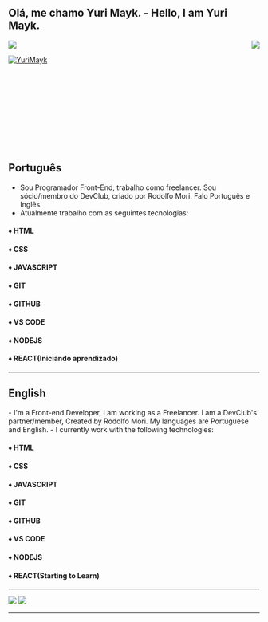 ## Olá, me chamo Yuri Mayk. - Hello, I am Yuri Mayk.

<a href="https://www.linkedin.com/in/yurimayk/"><img src="https://img.shields.io/static/v1?label=Overview&message=YuriMayk&color=f8efd4&style=for-the-badge&logo=GitHub">
<img align='right' src="https://github-readme-stats.vercel.app/api?username=YuriMayk&show_icons=true&title_color=783c00&text_color=af552e&icon_color=783c00&bg_color=f8efd4&cache_seconds=2300"> </a>

[![YuriMayk](https://github-readme-stats.vercel.app/api/top-langs/?username=YuriMayk&hide=html&layout=compact&theme=default)](https://github.com/YuriMayk/)

<div>
  <p>
</br>
</br>
</br>
</br>
</br>
</br>
</br>
</br>
</br>

## Português
 - Sou Programador Front-End, trabalho como freelancer. Sou sócio/membro do DevClub, criado por Rodolfo Mori. Falo Português e Inglês.
 - Atualmente trabalho com as seguintes tecnologias: 
</p>

#### ♦ HTML 
#### ♦ CSS
#### ♦ JAVASCRIPT
#### ♦ GIT
#### ♦ GITHUB
#### ♦ VS CODE
#### ♦ NODEJS
#### ♦ REACT(Iniciando aprendizado)

<hr>

## English
<p>
- I'm a Front-end Developer, I am working as a Freelancer. I am a DevClub's partner/member, Created by Rodolfo Mori. My languages are Portuguese and English.
- I currently work with the following technologies:
</p>


#### ♦ HTML 
#### ♦ CSS
#### ♦ JAVASCRIPT
#### ♦ GIT
#### ♦ GITHUB
#### ♦ VS CODE
#### ♦ NODEJS
#### ♦ REACT(Starting to Learn)

<hr>
</div>


<p align="left">
  <a href="mailto:yuri.mayk@gmail.com" alt="Gmail">
  <img src="https://img.shields.io/badge/-Gmail-FF0000?style=flat-square&labelColor=FF0000&logo=gmail&logoColor=white&link=LINK-DO-SEU-EMAIL" /></a>

  <a href="https://www.linkedin.com/in/yurimayk/" alt="Linkedin">
  <img src="https://img.shields.io/badge/-Linkedin-0e76a8?style=flat-square&logo=Linkedin&logoColor=white&link=LINK-DO-SEU-LINKEDIN" /></a>



<hr>

